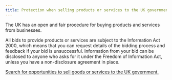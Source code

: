 ```yaml
---
title: Protection when selling products or services to the UK government
---
```

The UK has an open and fair procedure for buying products and services from businesses. 

All bids to provide products or services are subject to the Information Act 2000, which means that you can request details of the bidding process and feedback if your bid is unsuccessful. Information from your bid can be disclosed to anyone who asks for it under the Freedom of Information Act, unless you have a non-disclosure agreement in place. 

[Search for opportunities to sell goods or services to the UK government.](https://www.gov.uk/tendering-for-public-sector-contracts/overview)


